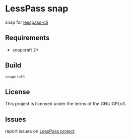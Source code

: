 # LessPass snap

snap for [lesspass-cli](https://github.com/lesspass/cli)

## Requirements

 * snapcraft 2+

## Build

    snapcraft

## License

This project is licensed under the terms of the GNU GPLv3.


## Issues

report issues on [LessPass project](https://github.com/lesspass/lesspass/issues)
